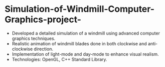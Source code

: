 # Simulation-of-Windmill-Computer-Graphics-project-
* Developed a detailed simulation of a windmill using advanced computer graphics techniques.
* Realistic animation of windmill blades done in both clockwise and anti-clockwise direction.
* Implementation of light-mode and day-mode to enhance visual realism.
* Technologies: OpenGL, C++ Standard Library.
